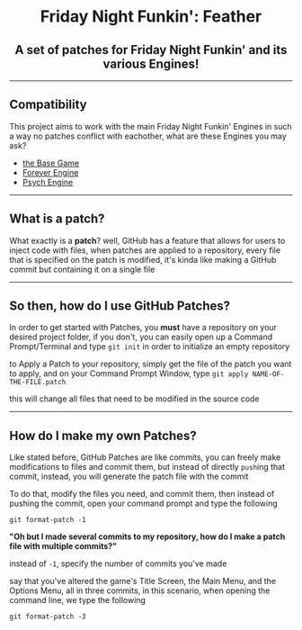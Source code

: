 <p align="center">
  <h1 align="center">Friday Night Funkin': Feather</h1>
  <h2 align="center">A set of patches for Friday Night Funkin' and its various Engines!</h2>
</p>

----------------------------------------------

## Compatibility

This project aims to work with the main Friday Night Funkin' Engines in such a way no patches conflict with eachother, what are these Engines you may ask?
- [the Base Game](https://github.com/Funkin-Crew/Funkin)
- [Forever Engine](https://github.com/BeastlyGabi/Forever-Engine-Archive)
- [Psych Engine](https://github.com/ShadowMario/FNF-PsychEngine)

----------------------------------------------

## What is a patch?

What exactly is a **patch**? well, GitHub has a feature that allows for users to inject code with files, when patches are applied to a repository, every file that is specified on the patch is modified, it's kinda like making a GitHub commit but containing it on a single file

----------------------------------------------

## So then, how do I use GitHub Patches?

In order to get started with Patches, you **must** have a repository on your desired project folder, if you don't, you can easily open up a Command Prompt/Terminal and type `git init` in order to initialize an empty repository

to Apply a Patch to your repository, simply get the file of the patch you want to apply, and on your Command Prompt Window, type `git apply NAME-OF-THE-FILE.patch`

this will change all files that need to be modified in the source code

----------------------------------------------

## How do I make my own Patches?

Like stated before, GitHub Patches are like commits, you can freely make modifications to files and commit them, but instead of directly `push`ing that commit, instead, you will generate the patch file with the commit

To do that, modify the files you need, and commit them, then instead of pushing the commit, open your command prompt and type the following

`git format-patch -1`

**"Oh but I made several commits to my repository, how do I make a patch file with multiple commits?"**

instead of `-1`, specify the number of commits you've made

say that you've altered the game's Title Screen, the Main Menu, and the Options Menu, all in three commits, in this scenario, when opening the command line, we type the following

`git format-patch -3`
